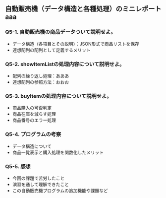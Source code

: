 ## 自動販売機（データ構造と各種処理）のミニレポートaaa
### Q5-1. 自動販売機の商品データついて説明せよ。
* データ構造（各項目とその説明）：JSON形式で商品リストを保存
* 連想配列の配列として定義するメリット
### Q5-2. showItemListの処理内容について説明せよ。
* 配列の繰り返し処理：あああ
* 連想配列の参照方法：おおお
### Q5-3. buyItemの処理内容について説明せよ。
* 商品購入の可否判定
* 商品在庫を減らす処理
* 商品番号のエラー処理
### Q5-4. プログラムの考察
* データ構造について
* 商品一覧表示と購入処理を関数化したメリット
### Q5-5. 感想
* 今回の課題で苦労したこと
* 演習を通して理解できたこと
* この自動販売機プログラムの追加機能や課題など
